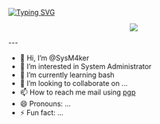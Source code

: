  [![Typing SVG](https://readme-typing-svg.herokuapp.com?font=Fira+Code&pause=1000&color=F71F1F&center=true&vCenter=true&width=435&lines=I'm+SysMaker%2C+system+administrator)](https://git.io/typing-svg) 

<p align="center">
    <img align="center" src="https://media1.tenor.com/m/UyQyK5ykVIsAAAAd/leon-mr-robot.gif">
</p>
--- 

- 👋 Hi, I’m @SysM4ker
- 👀 I’m interested in System Administrator
- 🌱 I’m currently learning bash
- 💞️ I’m looking to collaborate on ...
- 📫 How to reach me mail using [pgp](https://keybase.io/sysmaker/pgp_keys.asc) 
- 😄 Pronouns: ...
- ⚡ Fun fact: ...

<!---
SysM4ker/SysM4ker is a ✨ special ✨ repository because its `README.md` (this file) appears on your GitHub profile.
You can click the Preview link to take a look at your changes.
--->
